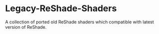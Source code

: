 # Legacy-ReShade-Shaders
A collection of ported old ReShade shaders which compatible with latest version of ReShade.
